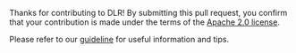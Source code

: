 Thanks for contributing to DLR! By submitting this pull request, you confirm that your contribution is made under the terms of the [Apache 2.0 license](https://github.com/neo-ai/neo-ai-dlr/blob/master/LICENSE).

Please refer to our [guideline](https://github.com/neo-ai/neo-ai-dlr/blob/master/CONTRIBUTING.md) for useful information and tips.
